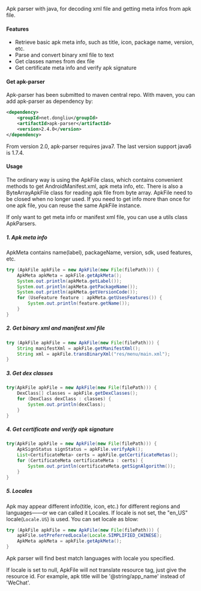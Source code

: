 Apk parser with java, for decoding xml file and getting meta infos from apk file.

#### Features

* Retrieve basic apk meta info, such as title, icon, package name, version, etc.
* Parse and convert binary xml file to text 
* Get classes names from dex file
* Get certificate meta info and verify apk signature

#### Get apk-parser

Apk-parser has been submitted to maven central repo. With maven, you can add apk-parser as dependency by:
```xml
<dependency>
    <groupId>net.dongliu</groupId>
    <artifactId>apk-parser</artifactId>
    <version>2.4.0</version>
</dependency>
```
From version 2.0, apk-parser requires java7. The last version support java6 is 1.7.4.

#### Usage

The ordinary way is using the ApkFile class, which contains convenient methods to get AndroidManifest.xml, apk meta info, etc.
There is also a ByteArrayApkFile class for reading apk file from byte array.
ApkFile need to be closed when no longer used. If you need to get info more than once for one apk file, you can reuse the same ApkFile instance.

If only want to get meta info or manifest xml file, you can use a utils class ApkParsers.

##### 1. Apk meta info

ApkMeta contains name(label), packageName, version, sdk, used features, etc.

```java
try (ApkFile apkFile = new ApkFile(new File(filePath))) {
    ApkMeta apkMeta = apkFile.getApkMeta();
    System.out.println(apkMeta.getLabel());
    System.out.println(apkMeta.getPackageName());
    System.out.println(apkMeta.getVersionCode());
    for (UseFeature feature : apkMeta.getUsesFeatures()) {
        System.out.println(feature.getName());
    }
}
```
##### 2. Get binary xml and manifest xml file

```java
try (ApkFile apkFile = new ApkFile(new File(filePath))) {
    String manifestXml = apkFile.getManifestXml();
    String xml = apkFile.transBinaryXml("res/menu/main.xml");
}
```

##### 3. Get dex classes

```java
try(ApkFile apkFile = new ApkFile(new File(filePath))) {
    DexClass[] classes = apkFile.getDexClasses();
    for (DexClass dexClass : classes) {
        System.out.println(dexClass);
    }
}
```

##### 4. Get certificate and verify apk signature

```java
try(ApkFile apkFile = new ApkFile(new File(filePath))) {
    ApkSignStatus signStatus = apkFile.verifyApk();
    List<CertificateMeta> certs = apkFile.getCertificateMetas();
    for (CertificateMeta certificateMeta : certs) {
        System.out.println(certificateMeta.getSignAlgorithm());
    }
}
```

##### 5. Locales

Apk may appear different info(title, icon, etc.) for different regions and languages——or we can called it Locales.
If locale is not set, the "en_US" locale(<code>Locale.US</code>) is used. You can set locale as blow:

```java
try (ApkFile apkFile = new ApkFile(new File(filePath))) {
    apkFile.setPreferredLocale(Locale.SIMPLIFIED_CHINESE);
    ApkMeta apkMeta = apkFile.getApkMeta();
}
```

Apk parser will find best match languages with locale you specified.

If locale is set to null, ApkFile will not translate resource tag, just give the resource id.
For example, apk title will be '@string/app_name' instead of 'WeChat'.
